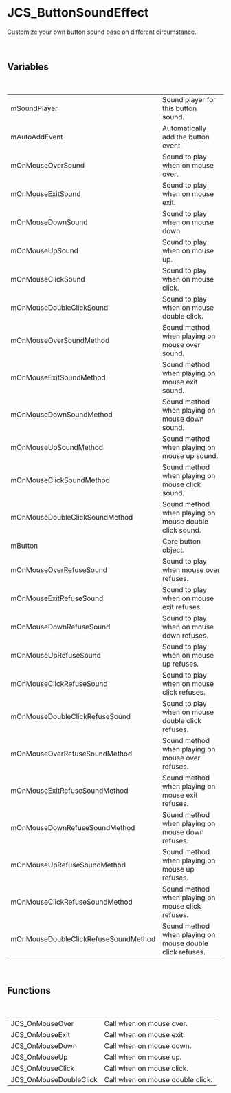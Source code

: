 <div id="content-header">
  <h1>JCS_ButtonSoundEffect</h1>
</div>

<p>
  Customize your own button sound base on different circumstance.
</p>


<br/>
<h2>Variables</h2>
<br/>

<table>
  <tr>
    <td>mSoundPlayer</td>
    <td>Sound player for this button sound.</td>
  </tr>
  <tr>
    <td>mAutoAddEvent</td>
    <td>Automatically add the button event.</td>
  </tr>
  <tr>
    <td>mOnMouseOverSound</td>
    <td>Sound to play when on mouse over.</td>
  </tr>
  <tr>
    <td>mOnMouseExitSound</td>
    <td>Sound to play when on mouse exit.</td>
  </tr>
  <tr>
    <td>mOnMouseDownSound</td>
    <td>Sound to play when on mouse down.</td>
  </tr>
  <tr>
    <td>mOnMouseUpSound</td>
    <td>Sound to play when on mouse up.</td>
  </tr>
  <tr>
    <td>mOnMouseClickSound</td>
    <td>Sound to play when on mouse click.</td>
  </tr>
  <tr>
    <td>mOnMouseDoubleClickSound</td>
    <td>Sound to play when on mouse double click.</td>
  </tr>
  <tr>
    <td>mOnMouseOverSoundMethod</td>
    <td>Sound method when playing on mouse over sound.</td>
  </tr>
  <tr>
    <td>mOnMouseExitSoundMethod</td>
    <td>Sound method when playing on mouse exit sound.</td>
  </tr>
  <tr>
    <td>mOnMouseDownSoundMethod</td>
    <td>Sound method when playing on mouse down sound.</td>
  </tr>
  <tr>
    <td>mOnMouseUpSoundMethod</td>
    <td>Sound method when playing on mouse up sound.</td>
  </tr>
  <tr>
    <td>mOnMouseClickSoundMethod</td>
    <td>Sound method when playing on mouse click sound.</td>
  </tr>
  <tr>
    <td>mOnMouseDoubleClickSoundMethod</td>
    <td>Sound method when playing on mouse double click sound.</td>
  </tr>
  <tr>
    <td>mButton</td>
    <td>Core button object.</td>
  </tr>
  <tr>
    <td>mOnMouseOverRefuseSound</td>
    <td>Sound to play when mouse over refuses.</td>
  </tr>
  <tr>
    <td>mOnMouseExitRefuseSound</td>
    <td>Sound to play when on mouse exit refuses.</td>
  </tr>
  <tr>
    <td>mOnMouseDownRefuseSound</td>
    <td>Sound to play when on mouse down refuses.</td>
  </tr>
  <tr>
    <td>mOnMouseUpRefuseSound</td>
    <td>Sound to play when on mouse up refuses.</td>
  </tr>
  <tr>
    <td>mOnMouseClickRefuseSound</td>
    <td>Sound to play when on mouse click refuses.</td>
  </tr>
  <tr>
    <td>mOnMouseDoubleClickRefuseSound</td>
    <td>Sound to play when on mouse double click refuses.</td>
  </tr>
  <tr>
    <td>mOnMouseOverRefuseSoundMethod</td>
    <td>Sound method when playing on mouse over refuses.</td>
  </tr>
  <tr>
    <td>mOnMouseExitRefuseSoundMethod</td>
    <td>Sound method when playing on mouse exit refuses.</td>
  </tr>
  <tr>
    <td>mOnMouseDownRefuseSoundMethod</td>
    <td>Sound method when playing on mouse down refuses.</td>
  </tr>
  <tr>
    <td>mOnMouseUpRefuseSoundMethod</td>
    <td>Sound method when playing on mouse up refuses.</td>
  </tr>
  <tr>
    <td>mOnMouseClickRefuseSoundMethod</td>
    <td>Sound method when playing on mouse click refuses.</td>
  </tr>
  <tr>
    <td>mOnMouseDoubleClickRefuseSoundMethod</td>
    <td>Sound method when playing on mouse double click refuses.</td>
  </tr>
</table>


<br/>
<h2>Functions</h2>
<br/>

<table>
  <tr>
    <td>JCS_OnMouseOver</td>
    <td>Call when on mouse over.</td>
  </tr>
  <tr>
    <td>JCS_OnMouseExit</td>
    <td>Call when on mouse exit.</td>
  </tr>
  <tr>
    <td>JCS_OnMouseDown</td>
    <td>Call when on mouse down.</td>
  </tr>
  <tr>
    <td>JCS_OnMouseUp</td>
    <td>Call when on mouse up.</td>
  </tr>
  <tr>
    <td>JCS_OnMouseClick</td>
    <td>Call when on mouse click.</td>
  </tr>
  <tr>
    <td>JCS_OnMouseDoubleClick</td>
    <td>Call when on mouse double click.</td>
  </tr>
</table>
